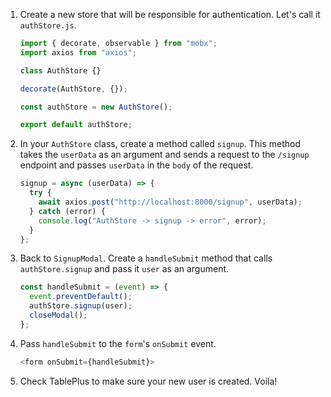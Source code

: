 1. Create a new store that will be responsible for authentication. Let's call it `authStore.js`.

   ```javascript
   import { decorate, observable } from "mobx";
   import axios from "axios";

   class AuthStore {}

   decorate(AuthStore, {});

   const authStore = new AuthStore();

   export default authStore;
   ```

2. In your `AuthStore` class, create a method called `signup`. This method takes the `userData` as an argument and sends a request to the `/signup` endpoint and passes `userData` in the `body` of the request.

   ```javascript
   signup = async (userData) => {
     try {
       await axios.post("http://localhost:8000/signup", userData);
     } catch (error) {
       console.log("AuthStore -> signup -> error", error);
     }
   };
   ```

3. Back to `SignupModal`. Create a `handleSubmit` method that calls `authStore.signup` and pass it `user` as an argument.

   ```javascript
   const handleSubmit = (event) => {
     event.preventDefault();
     authStore.signup(user);
     closeModal();
   };
   ```

4. Pass `handleSubmit` to the `form`'s `onSubmit` event.

   ```javascript
   <form onSubmit={handleSubmit}>
   ```

5. Check TablePlus to make sure your new user is created. Voila!
